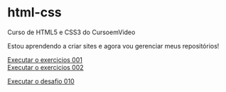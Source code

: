# html-css
 Curso de HTML5 e CSS3 do CursoemVideo

Estou aprendendo a criar sites e agora vou gerenciar meus repositórios!

<a href="https://felipemorais19.github.io/html-css/exercicios/ex001/index.html"> Executar o exercicios 001</a>
<br>
<a href="https://felipemorais19.github.io/html-css/exercicios/ex002/index.html"> Executar o exercicios 002</a>

<a href="https://felipemorais19.github.io/html-css/desafios/desafio010/android.html"> Executar o desafio 010</a>